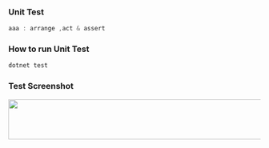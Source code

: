 ### Unit Test
```powershell
aaa : arrange ,act & assert
```

### How to run Unit Test
```powershell
dotnet test
```

### Test Screenshot
<img src="https://github.com/21bshwjt/Learning-C-Sharp/blob/42b6c61cde7aef61d2be000724b2f1973c1e8615/UnitTest/images/Unittest.png?raw=true" width="700" height="80">
